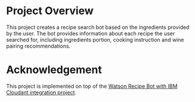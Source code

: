 # Project Overview

This project creates a recipe search bot based on the ingredients provided by the user. The bot provides information about each recipe the user searched for, including ingredients portion, cooking instruction and wine pairing recommendations.

# Acknowledgement

This project is implemented on top of the [Watson Recipe Bot with IBM Cloudant integration project](https://github.com/ibm-watson-data-lab/watson-recipe-bot-python-cloudant).
